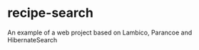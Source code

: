 recipe-search
=============

An example of a web project based on Lambico, Parancoe and HibernateSearch